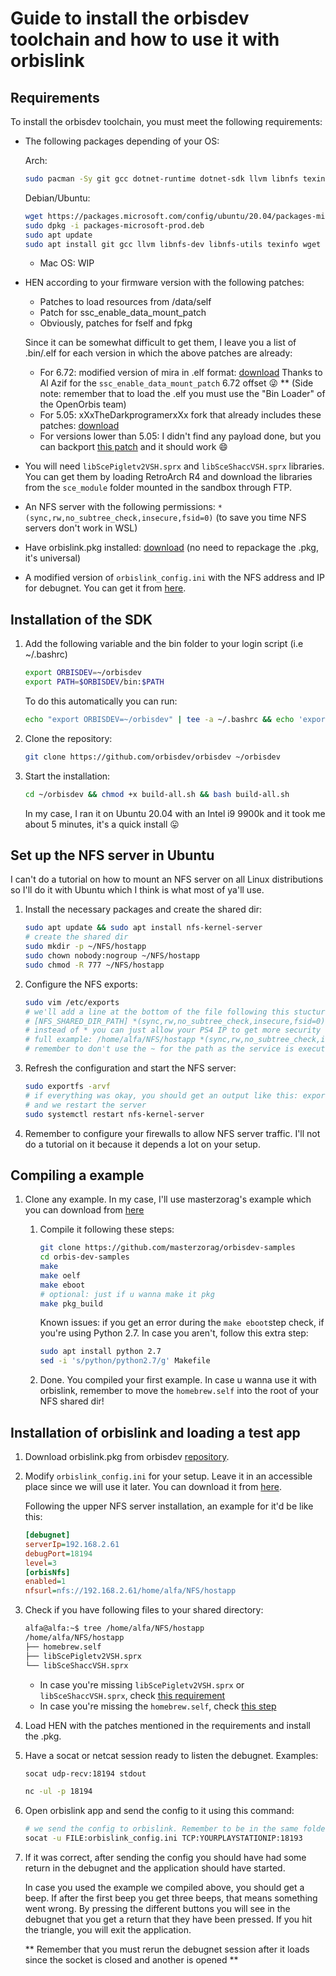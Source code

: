 # Guide to install the orbisdev toolchain and how to use it with orbislink

## Requirements

To install the orbisdev toolchain, you must meet the following requirements:

- The following packages depending of your OS:

  Arch: 

  ```bash
  sudo pacman -Sy git gcc dotnet-runtime dotnet-sdk llvm libnfs texinfo wget patch cmake clang m4 flex bison base-devel llvm-lib
  ```

  Debian/Ubuntu:

  ```bash
  wget https://packages.microsoft.com/config/ubuntu/20.04/packages-microsoft-prod.deb -O packages-microsoft-prod.deb
  sudo dpkg -i packages-microsoft-prod.deb
  sudo apt update
  sudo apt install git gcc llvm libnfs-dev libnfs-utils texinfo wget patch cmake clang m4 flex bison build-essential dotnet-runtime-3.1 dotnet-sdk-3.1
  ```

  

  - Mac OS: WIP

- HEN according to your firmware version with the following patches:

  - Patches to load resources from /data/self
  - Patch for ssc_enable_data_mount_patch
  - Obviously, patches for fself and fpkg

  Since it can be somewhat difficult to get them, I leave you a list of .bin/.elf for each version in which the above patches are already:

  * For 6.72: modified version of mira in .elf format: [download](https://github.com/OpenPS4/guide-to-install-orbisdev/raw/master/resources/hen/Mira_Orbis_672.elf)
    Thanks to Al Azif for the `ssc_enable_data_mount_patch` 6.72 offset :stuck_out_tongue_winking_eye:
    ** (Side note: remember that to load the .elf you must use the "Bin Loader" of the OpenOrbis team)
  * For 5.05: xXxTheDarkprogramerxXx fork that already includes these patches: [download](https://github.com/OpenPS4/guide-to-install-orbisdev/raw/master/resources/hen/ps4-hen-vtx-505.bin)
  * For versions lower than 5.05: I didn't find any payload done, but you can backport [this patch](https://github.com/xXxTheDarkprogramerxXx/ps4-hen-vtx/commit/854e5cf0a17db0dbaf31b89bd5b93b6b557ff0fb#diff-bfece34b95e61897401e3e6451776315R383) and it should work :smile:
  
- You will need `libScePigletv2VSH.sprx` and `libSceShaccVSH.sprx` libraries. You can get them by loading RetroArch R4 and download the libraries from the `sce_module` folder mounted in the sandbox through FTP.

- An NFS server with the following permissions: `*(sync,rw,no_subtree_check,insecure,fsid=0)` (to save you time NFS servers don't work in WSL)

- Have orbislink.pkg installed: [download](https://github.com/orbisdev/orbisdev-orbislink/raw/master/pkg/IV0003-BIGB00004_00-ORBISLINK0000000.pkg) (no need to repackage the .pkg, it's universal)

* A modified version of `orbislink_config.ini` with the NFS address and IP for debugnet. You can get it from [here](https://github.com/orbisdev/orbisdev-orbislink/blob/master/pkg/orbislink_config.ini).

## Installation of the SDK

1. Add the following variable and the bin folder to your login script (i.e ~/.bashrc)

   ```bash
   export ORBISDEV=~/orbisdev
   export PATH=$ORBISDEV/bin:$PATH
   ```

   To do this automatically you can run:

   ```bash	
   echo "export ORBISDEV=~/orbisdev" | tee -a ~/.bashrc && echo 'export PATH=$ORBISDEV/bin:$PATH' | tee -a ~/.bashrc && source ~/.bashrc
   ```

2. Clone the repository:

   ```bash
   git clone https://github.com/orbisdev/orbisdev ~/orbisdev
   ```

3. Start the installation:

   ```bash
   cd ~/orbisdev && chmod +x build-all.sh && bash build-all.sh
   ```

   In my case, I ran it on Ubuntu 20.04 with an Intel i9 9900k and it took me about 5 minutes, it's a quick install :stuck_out_tongue:

## Set up the NFS server in Ubuntu

I can't do a tutorial on how to mount an NFS server on all Linux distributions so I'll do it with Ubuntu which I think is what most of ya'll use.

1. Install the necessary packages and create the shared dir:

   ```bash
   sudo apt update && sudo apt install nfs-kernel-server
   # create the shared dir
   sudo mkdir -p ~/NFS/hostapp
   sudo chown nobody:nogroup ~/NFS/hostapp
   sudo chmod -R 777 ~/NFS/hostapp
   ```

2. Configure the NFS exports:

   ```bash
   sudo vim /etc/exports
   # we'll add a line at the bottom of the file following this stucture:
   # [NFS_SHARED_DIR_PATH] *(sync,rw,no_subtree_check,insecure,fsid=0)
   # instead of * you can just allow your PS4 IP to get more security
   # full example: /home/alfa/NFS/hostapp *(sync,rw,no_subtree_check,insecure,fsid=0)
   # remember to don't use the ~ for the path as the service is executed with root permissions!
   ```

3. Refresh the configuration and start the NFS server:

   ```bash
   sudo exportfs -arvf
   # if everything was okay, you should get an output like this: exporting *:/home/alfa/NFS/hostapp
   # and we restart the server
   sudo systemctl restart nfs-kernel-server
   
   ```

4. Remember to configure your firewalls to allow NFS server traffic. I'll not do a tutorial on it because it depends a lot on your setup.

## Compiling a example

1. Clone any example. In my case, I'll use masterzorag's example which you can download from [here](https://github.com/masterzorag/orbisdev-samples)

   1. Compile it following these steps:

      ```bash
      git clone https://github.com/masterzorag/orbisdev-samples
      cd orbis-dev-samples
      make
      make oelf
      make eboot
      # optional: just if u wanna make it pkg
      make pkg_build
      ```

      Known issues: if you get an error during the `make eboot`step check, if you're using Python 2.7. In case you aren't, follow this extra step:

      ```bash
      sudo apt install python 2.7
      sed -i 's/python/python2.7/g' Makefile
      ```

   2. Done. You compiled your first example.
      In case u wanna use it with orbislink, remember to move the `homebrew.self` into the root of your NFS shared dir!

## Installation of orbislink and loading a test app

1. Download orbislink.pkg from orbisdev [repository](https://github.com/orbisdev/orbisdev-orbislink/blob/master/pkg/IV0003-BIGB00004_00-ORBISLINK0000000.pkg).

2. Modify `orbislink_config.ini` for your setup. Leave it in an accessible place since we will use it later. You can download it from [here](https://github.com/orbisdev/orbisdev-orbislink/blob/master/pkg/orbislink_config.ini). 

   Following the upper NFS server installation, an example for it'd be like this:

   ```ini
   [debugnet]
   serverIp=192.168.2.61
   debugPort=18194
   level=3
   [orbisNfs]
   enabled=1
   nfsurl=nfs://192.168.2.61/home/alfa/NFS/hostapp
   ```

3. Check if you have following files to your shared directory:

   ```bash
   alfa@alfa:~$ tree /home/alfa/NFS/hostapp
   /home/alfa/NFS/hostapp
   ├── homebrew.self
   ├── libScePigletv2VSH.sprx
   └── libSceShaccVSH.sprx
   ```

   - In case you're missing `libScePigletv2VSH.sprx` or `libSceShaccVSH.sprx`, check [this requirement](https://github.com/OpenPS4/guide-to-install-orbisdev#requirements)
   - In case you're missing the `homebrew.self`, check [this step](https://github.com/OpenPS4/guide-to-install-orbisdev#compiling-a-example)

4. Load HEN with the patches mentioned in the requirements and install the .pkg.

5. Have a socat or netcat session ready to listen the debugnet. Examples:

   ```bash
   socat udp-recv:18194 stdout
   ```

   ```bash
   nc -ul -p 18194
   ```

4. Open orbislink app and send the config to it using this command: 

   ```bash
   # we send the config to orbislink. Remember to be in the same folder as the config is!!
   socat -u FILE:orbislink_config.ini TCP:YOURPLAYSTATIONIP:18193
   ```

5. If it was correct, after sending the config you should have had some return in the debugnet and the application should have started.

   In case you used the example we compiled above, you should get a beep. If after the first beep you get three beeps, that means something went wrong.
   By pressing the different buttons you will see in the debugnet that you get a return that they have been pressed. If you hit the triangle, you will exit the application.

   ** Remember that you must rerun the debugnet session after it loads since the socket is closed and another is opened **

